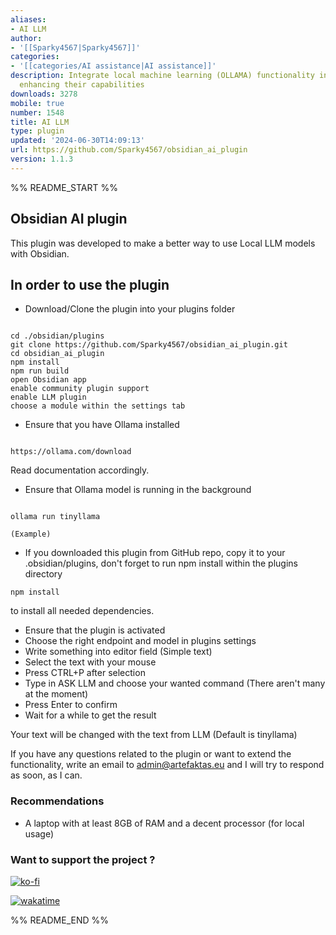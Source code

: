 ```yaml
---
aliases:
- AI LLM
author:
- '[[Sparky4567|Sparky4567]]'
categories:
- '[[categories/AI assistance|AI assistance]]'
description: Integrate local machine learning (OLLAMA) functionality into your notes,
  enhancing their capabilities
downloads: 3278
mobile: true
number: 1548
title: AI LLM
type: plugin
updated: '2024-06-30T14:09:13'
url: https://github.com/Sparky4567/obsidian_ai_plugin
version: 1.1.3
---
```


%% README_START %%

## Obsidian AI plugin

This plugin was developed to make a better way to use Local LLM models with Obsidian.

## In order to use the plugin

-   Download/Clone the plugin into your plugins folder

```

cd ./obsidian/plugins
git clone https://github.com/Sparky4567/obsidian_ai_plugin.git
cd obsidian_ai_plugin
npm install
npm run build
open Obsidian app
enable community plugin support
enable LLM plugin
choose a module within the settings tab

```

-   Ensure that you have Ollama installed

```

https://ollama.com/download

```

Read documentation accordingly.

-   Ensure that Ollama model is running in the background

```

ollama run tinyllama

(Example)

```

-   If you downloaded this plugin from GitHub repo, copy it to your .obsidian/plugins, don't forget to run npm install within the plugins directory

```
npm install

```

to install all needed dependencies.

-   Ensure that the plugin is activated
-   Choose the right endpoint and model in plugins settings
-   Write something into editor field (Simple text)
-   Select the text with your mouse
-   Press CTRL+P after selection
-   Type in ASK LLM and choose your wanted command (There aren't many at the moment)
-   Press Enter to confirm
-   Wait for a while to get the result

Your text will be changed with the text from LLM (Default is tinyllama)

If you have any questions related to the plugin or want to extend the functionality, write an email to admin@artefaktas.eu and I will try to respond as soon, as I can.

### Recommendations

-   A laptop with at least 8GB of RAM and a decent processor (for local usage)

### Want to support the project ?

[![ko-fi](https://ko-fi.com/img/githubbutton_sm.svg)](https://ko-fi.com/K3K06VU8Z)

[![wakatime](https://wakatime.com/badge/user/1fbc8005-b2d0-4f4f-93e8-f12d7d25d676/project/018e50a2-95fc-40fa-aed2-18be07c19419.svg)](https://wakatime.com/badge/user/1fbc8005-b2d0-4f4f-93e8-f12d7d25d676/project/018e50a2-95fc-40fa-aed2-18be07c19419)


%% README_END %%